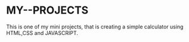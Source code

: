 # MY--PROJECTS
This is one of my mini projects, that is creating a simple calculator using HTML,CSS and JAVASCRIPT.
